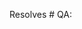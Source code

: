 <!-- RULES TO CONTRIBUTE TO UBIQUIBOT
   
   1. You must link the issue number e.g. "Resolves #1234"
   2. You must link proof that your code works from a test issue on your forked repo e.g. "QA for #1234"
   3. Please do not replace the keyword "Resolves" https://docs.github.com/en/issues/tracking-your-work-with-issues/linking-a-pull-request-to-an-issue#linking-a-pull-request-to-an-issue-using-a-keyword
   
-->

Resolves #
QA: 
